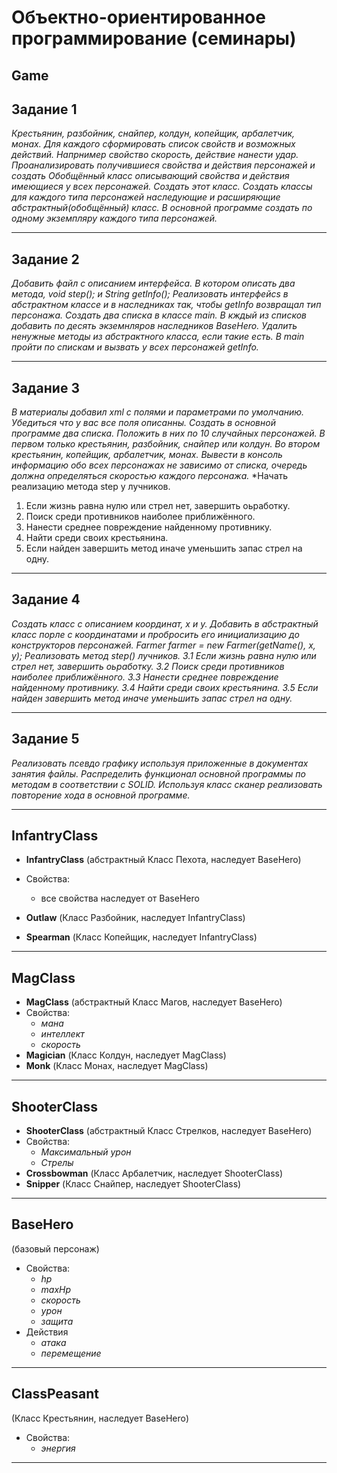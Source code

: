 # Oбъектно-ориентированное программирование (семинары) #
##
## Game ## 
##
## Задание 1 ##
*Крестьянин, разбойник, снайпер, колдун, копейщик, арбалетчик, монах. Для каждого сформировать список свойств и возможных действий. Напрнимер свойство скорость, действие нанести удар. Проанализировать получившиеся свойства и действия персонажей и создать Обобщённый класс описывающий свойства и действия имеющиеся у всех персонажей. Создать этот класс. Создать классы для каждого типа персонажей наследующие и расширяющие абстрактный(обобщённый) класс. В основной программе создать по одному экземпляру каждого типа персонажей.*
***
## Задание 2 ##
*Добавить файл с описанием интерфейса. В котором описать два метода, void step(); и String getInfo(); Реализовать интерфейсs в абстрактном классе и в наследниках так, чтобы getInfo возвращал тип персонажа. Создать два списка в классе main. В кждый из списков добавить по десять экземнляров наследников BaseHero. Удалить ненужные методы из абстрактного класса, если такие есть. В main пройти по спискам и вызвать у всех персонажей getInfo.*
***
## Задание 3 ##
*В материалы добавил xml с полями и параметрами по умолчанию. Убедиться что у вас все поля описанны. Создать в основной программе два списка. Положить в них по 10 случайных персонажей. В первом только крестьянин, разбойник, снайпер или колдун. Во втором крестьянин, копейщик, арбалетчик, монах. Вывести в консоль информацию обо всех персонажах не зависимо от списка, очередь должна определяться скоростью каждого персонажа.*
*Начать реализацию метода step у лучников.
1. Если жизнь равна нулю или стрел нет, завершить оьработку.
2. Поиск среди противников наиболее приближённого.
3. Нанести среднее повреждение найденному противнику.
4. Найти среди своих крестьянина.
5. Если найден завершить метод иначе уменьшить запас стрел на одну.
***
## Задание 4 ##
*Создать класс с описанием координат, x и y.
Добавить в абстрактный класс порле с координатами и пробросить его инициализацию до конструкторов персонажей. Farmer farmer = new Farmer(getName(), x, y);
Реализовать метод step() лучников. 3.1 Если жизнь равна нулю или стрел нет, завершить оьработку. 3.2 Поиск среди противников наиболее приближённого. 3.3 Нанести среднее повреждение найденному противнику. 3.4 Найти среди своих крестьянина. 3.5 Если найден завершить метод иначе уменьшить запас стрел на одну.*
***
## Задание 5 ##
*Реализовать псевдо графику используя приложенные в документах занятия файлы. Распределить функционал основной программы по методам в соответствии с SOLID. Используя класс сканер реализовать повторение хода в основной программе.*
***

## InfantryClass ##
* **InfantryClass** (абстрактный Класс Пехота, наследует BaseHero)

* Свойства: 
    - все свойства наследует от BaseHero

* **Outlaw** (Класс Разбойник, наследует InfantryClass)

* **Spearman** (Класс Копейщик, наследует InfantryClass)
***
## MagClass ##
* **MagClass** (абстрактный Класс Магов, наследует BaseHero)
* Свойства: 
    - *мана*
    - *интеллект*
    - *скорость*
* **Magician** (Класс Колдун, наследует MagClass)
* **Monk** (Класс Монах, наследует MagClass)
***
## ShooterClass ##
* **ShooterClass** (абстрактный Класс Стрелков, наследует BaseHero)
* Свойства: 
    - *Максимальный урон*
    - *Стрелы*
* **Crossbowman** (Класс Арбалетчик, наследует ShooterClass)
* **Snipper** (Класс Снайпер, наследует ShooterClass)
***
## BaseHero ##
(базовый персонаж)
* Свойства: 
    - *hp*
    - *maxHp*
    - *скорость*
    - *урон*
    - *защита*
* Действия
    - *атака*
    - *перемещение*

***

## ClassPeasant ## 
(Класс Крестьянин, наследует BaseHero)
* Свойства: 
    - *энергия*
***


